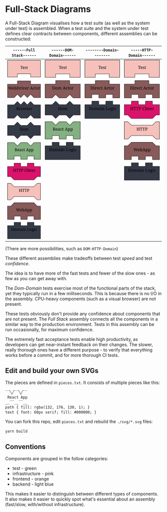 # Full-Stack Diagrams

A Full-Stack Diagram visualises how a test suite (as well as the system under test) 
is assembled. When a test suite and the system under test defines clear contracts
between components, different assemblies can be constructed:

| `------Full Stack------`                     | `------DOM-Domain------`              | `--------Domain--------`              | `-----HTTP-Domain------`              |
| -------------------------------------------- | ------------------------------------- | ------------------------------------- | --------------------------------------|
| ![test](svg/test.svg)                        | ![test](svg/test.svg)                 | ![test](svg/test.svg)                 | ![test](svg/test.svg)                 |
| ![webdriver_actor](svg/webdriver_actor.svg)  | ![dom_actor](svg/dom_actor.svg)       | ![test](svg/direct_actor.svg)         | ![test](svg/direct_actor.svg)         |
| ![browser](svg/browser.svg)                  | ![dom](svg/dom.svg)                   | ![domain_logic](svg/domain_logic.svg) | ![http_client](svg/http_client.svg)   |
| ![dom](svg/dom.svg)                          | ![react_app](svg/react_app.svg)       |                                       | ![http](svg/http.svg)                 |
| ![react_app](svg/react_app.svg)              | ![domain_logic](svg/domain_logic.svg) |                                       | ![webapp](svg/webapp.svg)             |
| ![http_client](svg/http_client.svg)          |                                       |                                       | ![domain_logic](svg/domain_logic.svg) | 
| ![http](svg/http.svg)                        |                                       |                                       |                                       |
| ![webapp](svg/webapp.svg)                    |                                       |                                       |                                       |
| ![domain_logic](svg/domain_logic.svg)        |                                       |                                       |                                       |

(There are more possibilities, such as `DOM-HTTP-Domain`)

These different assemblies make tradeoffs between test *speed* and test *confidence*.

The idea is to have more of the fast tests and fewer of the slow ones -
as few as you can get away with.

The *Dom-Domain* tests exercise most of the functional parts of the stack, yet they 
typically run in a few milliseconds. This is because there is no I/O in the assembly. 
CPU-heavy components (such as a visual browser) are not present.

These tests obviously don't provide any confidence about components that are not present. 
The *Full Stack* assembly connects all the components in a similar way to the production environment.
Tests in this assembly can be run occasionally, for maximum confidence.

The extremely fast acceptance tests enable high productivity, as developers can
get near-instant feedback on their changes. The slower, really thorough
ones have a different purpose - to verify that everything works before a commit,
and for more thorough CI tests.

## Edit and build your own SVGs

The pieces are defined in `pieces.txt`. It consists of multiple pieces like this:

```
‾‾╲╱‾‾╲╱‾‾
 React App
__‾‾__‾‾__
path { fill: rgba(132, 176, 130, 1); }
text { font: 60px serif; fill: #000000; }
```

You can fork this repo, edit `pieces.txt` and rebuild the `./svg/*.svg` files:

    yarn build

## Conventions

Components are grouped in the follow categories:

* test - green
* infrastructure - pink
* frontend - orange
* backend - light blue

This makes it easier to distinguish between different types of components.
It also makes it easier to quickly spot what's essential about an assembly
(fast/slow, with/without infrastructure).
